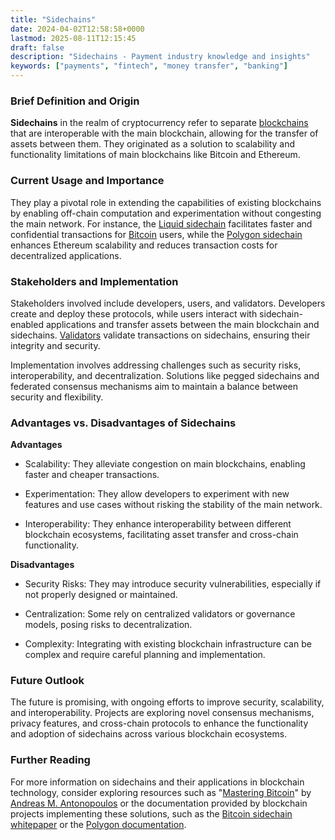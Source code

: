 ```yaml
---
title: "Sidechains"
date: 2024-04-02T12:58:58+0000
lastmod: 2025-08-11T12:15:45
draft: false
description: "Sidechains - Payment industry knowledge and insights"
keywords: ["payments", "fintech", "money transfer", "banking"]
---
```


### Brief Definition and Origin

**Sidechains** in the realm of cryptocurrency refer to separate [blockchains](https://faisalkhanllc.xyz/resources/payments-wiki/b/blockchain/) that are interoperable with the main blockchain, allowing for the transfer of assets between them. They originated as a solution to scalability and functionality limitations of main blockchains like Bitcoin and Ethereum.

### Current Usage and Importance

They play a pivotal role in extending the capabilities of existing blockchains by enabling off-chain computation and experimentation without congesting the main network. For instance, the [Liquid sidechain](https://liquid.net/) facilitates faster and confidential transactions for [Bitcoin](https://faisalkhanllc.xyz/resources/payments-wiki/b/bitcoin/) users, while the [Polygon sidechain](https://polygon.technology/) enhances Ethereum scalability and reduces transaction costs for decentralized applications.

### Stakeholders and Implementation

Stakeholders involved include developers, users, and validators. Developers create and deploy these protocols, while users interact with sidechain-enabled applications and transfer assets between the main blockchain and sidechains. [Validators](https://faisalkhanllc.xyz/resources/payments-wiki/v/validators/) validate transactions on sidechains, ensuring their integrity and security.

Implementation involves addressing challenges such as security risks, interoperability, and decentralization. Solutions like pegged sidechains and federated consensus mechanisms aim to maintain a balance between security and flexibility.

### Advantages vs. Disadvantages of Sidechains

**Advantages**

- Scalability: They alleviate congestion on main blockchains, enabling faster and cheaper transactions.

- Experimentation: They allow developers to experiment with new features and use cases without risking the stability of the main network.

- Interoperability: They enhance interoperability between different blockchain ecosystems, facilitating asset transfer and cross-chain functionality.

**Disadvantages**

- Security Risks: They may introduce security vulnerabilities, especially if not properly designed or maintained.

- Centralization: Some rely on centralized validators or governance models, posing risks to decentralization.

- Complexity: Integrating with existing blockchain infrastructure can be complex and require careful planning and implementation.

### Future Outlook

The future is promising, with ongoing efforts to improve security, scalability, and interoperability. Projects are exploring novel consensus mechanisms, privacy features, and cross-chain protocols to enhance the functionality and adoption of sidechains across various blockchain ecosystems.

### Further Reading

For more information on sidechains and their applications in blockchain technology, consider exploring resources such as "[Mastering Bitcoin](https://aantonop.com/product/mastering-bitcoin-2nd-edition-ebook/)" by [Andreas M. Antonopoulos](https://aantonop.com/) or the documentation provided by blockchain projects implementing these solutions, such as the [Bitcoin sidechain whitepaper](https://blockstream.com/assets/downloads/pdf/liquid-whitepaper.pdf) or the [Polygon documentation](https://docs.polygon.technology/).